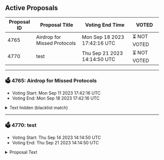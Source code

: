 ## Active Proposals

| Proposal ID | Proposal Title | Voting End Time | VOTED |
|-------------|----------------|-----------------|-------|
| 4765 | Airdrop for Missed Protocols | Mon Sep 18 2023 17:42:16 UTC | ⏳ NOT VOTED |
| 4770 | test | Thu Sep 21 2023 14:14:50 UTC | ⏳ NOT VOTED |

---

### 🗳 4765: Airdrop for Missed Protocols
- Voting Start: Mon Sep 11 2023 17:42:16 UTC
- Voting End: Mon Sep 18 2023 17:42:16 UTC

<details>
<summary>Text hidden (blacklist match)</summary>
 
</details>

---

### 🗳 4770: test
- Voting Start: Thu Sep 14 2023 14:14:50 UTC
- Voting End: Thu Sep 21 2023 14:14:50 UTC

<details>
<summary>Proposal Text</summary>
 
test
</details>
